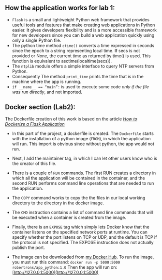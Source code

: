 ## How the application works for lab 1:

- `Flask` is a small and lightweight Python web framework that provides useful tools and  features that make creating web applications in Python easier. It gives developers flexibility and is a more accessible framework for new developers since you can build a web application quickly using only a single Python file.
- The python time method `ctime()` converts a time expressed in seconds since the epoch to a string representing local time. If secs is not provided or None, the current time as returned by time() is used. This function is equivalent to asctime(localtime(secs)).
- The `ntplib` module offers a simple interface to query NTP servers from Python. 
- Consequently The method `print_time` prints the time that is in the machine where the app is running.
- `if __name__ == “main”:` is used to execute some code <em>only if the file was run directly</em>, and not imported. 

## Docker section (Lab2):

The Dockerfile creation of this work is based on the article [<em> How to Dockerize a Flask Application </em>](https://www.freecodecamp.org/news/how-to-dockerize-a-flask-app/)

- In this part of the project, a dockerfile is created. The `Dockerfile` starts with the installation of a python image (`FROM`), in which the application will run. This import is obvious since without python, the app would not run. 
- Next, I add the maintainer tag, in which I can let other users know who is the creator of this file. 
- There is a couple of `RUN` commands. The first RUN creates a directory in which all the application will be contained in the container, and the second RUN performs command line operations that are needed to run the application. 
- The `COPY` command works to copy the the files in our local working directory to the directory in the docker image.
- The `CMD` instruction contains a list of command line commands that will be executed when a container is created from the image. 
- Finally, there is an `EXPOSE` tag which simply lets Docker know that the container listens on the specified network ports at runtime. You can specify whether the port listens on TCP or UDP, and the default is TCP if the protocol is not specified. The EXPOSE instruction does not actually publish the port.

- The image can be downloaded from [my Docker Hub](https://hub.docker.com/r/robertrons/app_python/tags). To run the image, you must run this command: `docker run -p 5000:5000  robertrons/app_python:1.0` Then the app will run on: [http://127.0.0.1:5000](http://127.0.0.1:5000)